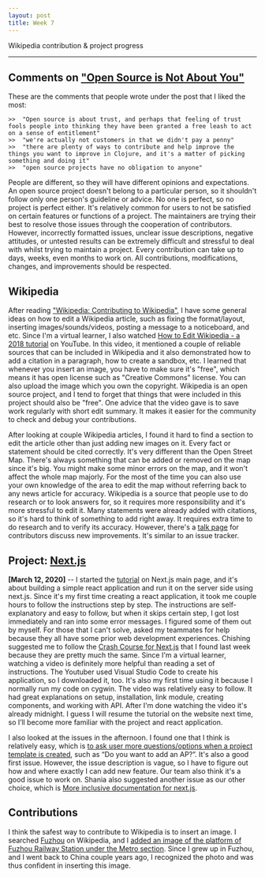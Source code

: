 ```yaml
---
layout: post
title: Week 7
---
```


Wikipedia contribution & project progress


---


Comments on ["Open Source is Not About You"](https://gist.github.com/richhickey/1563cddea1002958f96e7ba9519972d9)
---

These are the comments that people wrote under the post that I liked the most:
```
>>  "Open source is about trust, and perhaps that feeling of trust fools people into thinking they have been granted a free leash to act on a sense of entitlement"
>>  "we're actually not customers in that we didn't pay a penny"
>>  "there are plenty of ways to contribute and help improve the things you want to improve in Clojure, and it's a matter of picking something and doing it"
>>  "open source projects have no obligation to anyone"

```
People are different, so they will have different opinions and expectations. An open source project doesn't belong to a particular person, so it shouldn't follow only one person's guideline or advice. No one is perfect, so no project is perfect either. It's relatively common for users to not be satisfied on certain features or functions of a project. The maintainers are trying their best to resolve those issues through the cooperation of contributors. However, incorrectly formatted issues, unclear issue descriptions, negative attitudes, or untested results can be extremely difficult and stressful to deal with whilst trying to maintain a project. Every contribution can take up to days, weeks, even months to work on. All contributions, modifications, changes, and improvements should be respected.




Wikipedia
---

After reading ["Wikipedia: Contributing to Wikipedia"](https://en.wikipedia.org/wiki/Wikipedia:Contributing_to_Wikipedia#Getting_started), I have some general ideas on how to edit a Wikipedia article, such as fixing the format/layout, inserting images/sounds/videos, posting a message to a noticeboard, and etc. Since I'm a virtual learner, I also watched [How to Edit Wikipedia - a 2018 tutorial](https://www.youtube.com/watch?v=WyK-hzYYPfg) on YouTube. In this video, it mentioned a couple of reliable sources that can be included in Wikipedia and it also demonstrated how to add a citation in a paragraph, how to create a sandbox, etc. I learned that whenever you insert an image, you have to make sure it's "free", which means it has open license such as "Creative Commons" license. You can also upload the image which you own the copyright. Wikipedia is an open source project, and I tend to forget that things that were included in this project should also be "free". One advice that the video gave is to save work regularly with short edit summary. It makes it easier for the community to check and debug your contributions.

After looking at couple Wikipedia articles, I found it hard to find a section to edit the article other than just adding new images on it. Every fact or statement should be cited correctly. It's very different than the Open Street Map. There's always something that can be added or removed on the map since it's big. You might make some minor errors on the map, and it won't affect the whole map majorly. For the most of the time you can also use your own knowledge of the area to edit the map without referring back to any news article for accuracy. Wikipedia is a source that people use to do research or to look answers for, so it requires more responsibility and it's more stressful to edit it. Many statements were already added with citations, so it's hard to think of something to add right away. It requires extra time to do research and to verify its accuracy. However, there's a [talk page](https://en.wikipedia.org/wiki/Help:Talk_pages) for contributors discuss new improvements. It's similar to an issue tracker.


Project: [Next.js](https://github.com/zeit/next.js)
---

**[March 12, 2020]** -- I started the [tutorial](https://nextjs.org/learn/basics/using-shared-components) on Next.js main page, and it's about building a simple react application and run it on the server side using next.js. Since it's my first time creating a react application, it took me couple hours to follow the instructions step by step. The instructions are self-explanatory and easy to follow, but when it skips certain step, I got lost immediately and ran into some error messages. I figured some of them out by myself. For those that I can't solve, asked my teammates for help because they all have some prior web development experiences. Chishing suggested me to follow the [Crash Course for Next.js](https://www.youtube.com/watch?v=IkOVe40Sy0U) that I found last week because they are pretty much the same. Since I'm a virtual learner, watching a video is definitely more helpful than reading a set of instructions. The Youtuber used Visual Studio Code to create his application, so I downloaded it, too. It's also my first time using it because I normally run my code on cygwin. The video was relatively easy to follow. It had great explanations on setup, installation, link module, creating components, and working with API. After I'm done watching the video it's already midnight. I guess I will resume the tutorial on the website next time, so I’ll become more familiar with the project and react application.

I also looked at the issues in the afternoon. I found one that I think is relatively easy, which is [to ask user more questions/options when a project template is created](
https://github.com/zeit/next.js/issues/8090), such as “Do you want to add an AP?”. It's also a good first issue. However, the issue description is vague, so I have to figure out how and where exactly I can add new feature. Our team also think it's a good issue to work on. Shania also suggested another issue as our other choice, which is [More inclusive documentation for next.js](https://github.com/zeit/next.js/issues/9537).



Contributions
---

I think the safest way to contribute to Wikipedia is to insert an image. I searched [Fuzhou](https://en.wikipedia.org/wiki/Fuzhouso) on Wikipedia, and I [added an image of the platform of Fuzhou Railway Station under the Metro section](https://en.wikipedia.org/w/index.php?title=Fuzhou&diff=prev&oldid=945237192). Since I grew up in Fuzhou, and I went back to China couple years ago, I recognized the photo and was thus confident in inserting this image.
